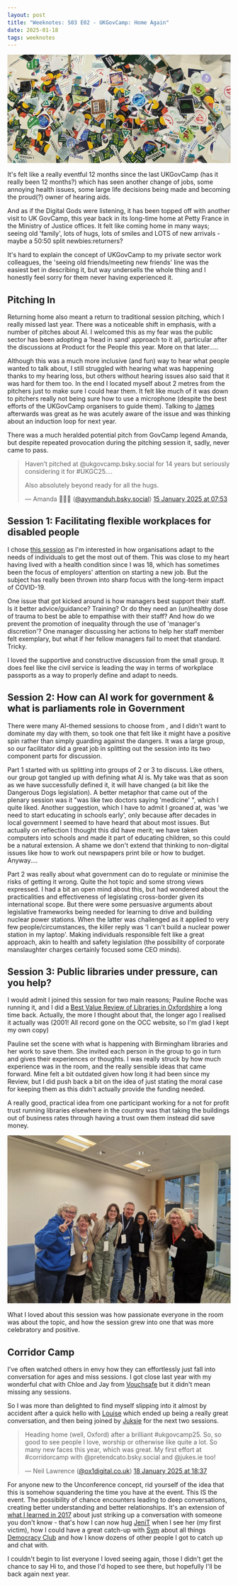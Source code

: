 ```yaml
---
layout: post
title: "Weeknotes: S03 E02 - UKGovCamp: Home Again"
date: 2025-01-18
tags: weeknotes
---
```


![Lots of stickers on a table](/img/ukgc25_stickers.jpg)

It's felt like a really eventful 12 months since the last UKGovCamp (has it really been 12 months?) which has seen another change of jobs, some annoying health issues, some large life decisions being made and becoming the proud(?) owner of hearing aids.

And as if the Digital Gods were listening, it has been topped off with another visit to UK GovCamp, this year back in its long-time home at Petty France in the Ministry of Justice offices. It felt like coming home in many ways; seeing old 'family', lots of hugs, lots of smiles and LOTS of new arrivals - maybe a 50:50 split newbies:returners?

It's hard to explain the concept of UKGovCamp to my private sector work colleagues, the 'seeing old friends/meeting new friends' line was the easiest bet in describing it, but way undersells the whole thing and I honestly feel sorry for them never having experienced it.

## Pitching In
Returning home also meant a return to traditional session pitching, which I really missed last year. There was a noticeable shift in emphasis, with a number of pitches about AI. I welcomed this as my fear was the public sector has been adopting a 'head in sand' approach to it all, particular after the discussions at Product for the People this year. More on that later.....

Although this was a much more inclusive (and fun) way to hear what people wanted to talk about, I still struggled with hearing what was happening thanks to my hearing loss, but others without hearing issues also said that it was hard for them too. In the end I located myself about 2 metres from the pitchers just to make sure I could hear them. It felt like much of it was down to pitchers really not being sure how to use a microphone (despite the best efforts of the UKGovCamp organisers to guide them). Talking to [James](https://bsky.app/profile/jacattell.bsky.social) afterwards was great as he was acutely aware of the issue and was thinking about an induction loop for next year.

There was a much heralded potential pitch from GovCamp legend Amanda, but despite repeated provocation during the pitching session it, sadly, never came to pass.

<blockquote class="bluesky-embed" data-bluesky-uri="at://did:plc:vgpickakeu4qxky2oweoaw6e/app.bsky.feed.post/3lfrbxigvzk2u" data-bluesky-cid="bafyreic4vw5v6lb3j4oyju5d4c7bf4c76vyfvntocw5ywl7ndqs555ynpa"><p lang="en">Haven’t pitched at @ukgovcamp.bsky.social for 14 years but seriously considering it for #UKGC25….

Also absolutely beyond ready for all the hugs.</p>&mdash; Amanda 🏳️‍🌈🔮 (<a href="https://bsky.app/profile/did:plc:vgpickakeu4qxky2oweoaw6e?ref_src=embed">@ayymanduh.bsky.social</a>) <a href="https://bsky.app/profile/did:plc:vgpickakeu4qxky2oweoaw6e/post/3lfrbxigvzk2u?ref_src=embed">15 January 2025 at 07:53</a></blockquote><script async src="https://embed.bsky.app/static/embed.js" charset="utf-8"></script>

## Session 1: Facilitating flexible workplaces for disabled people
I chose [this session](https://docs.google.com/document/d/1j7T3GdFiDdIirA7d_bBVOy_2twW4cBry4ga9q8VS8KU/edit?tab=t.0#heading=h.xaupab12k9xs) as I'm interested in how organisations adapt to the needs of individuals to get the most out of them. This was close to my heart having lived with a health condition since I was 18, which has sometimes been the focus of employers' attention on starting a new job. But the subject has really been thrown into sharp focus with the long-term impact of COVID-19.

One issue that got kicked around is how managers best support their staff. Is it better advice/guidance? Training? Or do they need an (un)healthy dose of trauma to best be able to empathise with their staff? And how do we prevent the promotion of inequality through the use of 'manager's discretion'? One manager discussing her actions to help her staff member felt exemplary, but what if her fellow managers fail to meet that standard. Tricky.

I loved the supportive and constructive discussion from the small group. It does feel like the civil service is leading the way in terms of workplace passports as a way to properly define and adapt to needs.

## Session 2: How can AI work for government & what is parliaments role in Government
There were many AI-themed sessions to choose from , and I didn't want to dominate my day with them, so took one that felt like it might have a positive spin rather than simply guarding against the dangers. It was a large group, so our facilitator did a great job in splitting out the session into its two component parts for discussion.

Part 1 started with us splitting into groups of 2 or 3 to discuss. Like others, our group got tangled up with defining what AI is. My take was that as soon as we have successfully defined it, it will have changed (a bit like the Dangerous Dogs legislation). A better metaphor that came out of the plenary session was it "was like two doctors saying 'medicine' ", which I quite liked. Another suggestion, which I have to admit I groaned at, was 'we need to start educating in schools early', only because after decades in local government I seemed to have heard that about most issues. But actually on reflection I thought this did have merit; we have taken computers into schools and made it part of educating children, so this could be a natural extension. A shame we don't extend that thinking to non-digital issues like how to work out newspapers print bile or how to budget. Anyway....

Part 2 was really about what government can do to regulate or minimise the risks of getting it wrong. Quite the hot topic and some strong views expressed. I had a bit an open mind about this, but had wondered about the practicalities and effectiveness of legislating cross-border given its international scope. But there were some persuasive arguments about legislative frameworks being needed for learning to drive and building nuclear power stations. When the latter was challenged as it applied to very few people/circumstances, the killer reply was 'I can't build a nuclear power station in my laptop'. Making individuals responsible felt like a great approach, akin to health and safety legislation (the possibility of corporate manslaughter charges certainly focused some CEO minds).

## Session 3: Public libraries under pressure, can you help?
I would admit I joined this session for two main reasons; Pauline Roche was running it, and I did a [Best Value Review of Libraries in Oxfordshire](https://docs.google.com/document/d/0B-FCpROzRlMvT09LemY4RElEZFE/edit?usp=sharing&ouid=113572293247419263045&resourcekey=0-mUyH-rT3WBbU7oQ9UJBGTw&rtpof=true&sd=true) a long time back. Actually, the more I thought about that, the longer ago I realised it actually was (2001! All record gone on the OCC website, so I'm glad I kept my own copy)

Pauline set the scene with what is happening with Birmingham libraries and her work to save them. She invited each person in the group to go in turn and gives their experiences or thoughts. I was really struck by how much experience was in the room, and the really sensible ideas that came forward. Mine felt a bit outdated given how long it had been since my Review, but I did push back a bit on the idea of just stating the moral case for keeping them as this didn't actually provide the funding needed.

A really good, practical idea from one participant working for a not for profit trust running libraries elsewhere in the country was that taking the buildings out of business rates through having a trust own them instead did save money.

![Session 3 libraries group - photo courtesy of Pauline Roche](/img/ukgc25_libraries.jpg)

What I loved about this session was how passionate everyone in the room was about the topic, and how the session grew into one that was more celebratory and positive.

## Corridor Camp
I've often watched others in envy how they can effortlessly just fall into conversation for ages and miss sessions. I got close last year with my wonderful chat with Chloe and Jay from [Vouchsafe](https://vouchsafe.id/about-us/) but it didn't mean missing any sessions.

So I was more than delighted to find myself slipping into it almost by accident after a quick hello with [Louise](https://bsky.app/profile/pretendcato.bsky.social) which ended up being a really great conversation, and then being joined by [Juksie](https://bsky.app/profile/jukes.ie) for the next two sessions.

<blockquote class="bluesky-embed" data-bluesky-uri="at://did:plc:mwhnk6luifqzemryr663bmrs/app.bsky.feed.post/3lfzxc3ytqk2h" data-bluesky-cid="bafyreicekv5hsolriu6agpb7fsa2ikl2p4ogz7nuxx7xf5wlkldgjgs6sq"><p lang="en">Heading home (well, Oxford) after a brilliant #ukgovcamp25. So, so good to see people I love, worship or otherwise like quite a lot. So many new faces this year, which was great. My first effort at #corridorcamp with @pretendcato.bsky.social and @jukes.ie too!</p>&mdash; Neil Lawrence (<a href="https://bsky.app/profile/did:plc:mwhnk6luifqzemryr663bmrs?ref_src=embed">@ox1digital.co.uk</a>) <a href="https://bsky.app/profile/did:plc:mwhnk6luifqzemryr663bmrs/post/3lfzxc3ytqk2h?ref_src=embed">18 January 2025 at 18:37</a></blockquote><script async src="https://embed.bsky.app/static/embed.js" charset="utf-8"></script>

For anyone new to the Unconference concept, rid yourself of the idea that this is somehow squandering the time you have at the event. This IS the event. The possibility of chance encounters leading to deep conversations, creating better understanding and better relationships. It's an extension of [what I learned in 2017](https://www.ox1digital.co.uk/blog/2017/01/24/between-then-and-now?query=ukgovcamp) about just striking up a conversation with someone you don't know - that's how I can now hug [JeniT](https://bsky.app/profile/jenitennison.com) when I see her (my first victim), how I could have a great catch-up with [Sym](https://bsky.app/profile/symroe.bsky.social) about all things [Democracy Club](https://democracyclub.org.uk/) and how I know dozens of other people I got to catch up and chat with.

I couldn't begin to list everyone I loved seeing again, those I didn't get the chance to say Hi to, and those I'd hoped to see there, but hopefully I'll be back again next year.
